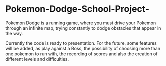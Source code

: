 # Pokemon-Dodge-School-Project-
Pokemon Dodge is a running game, where you must drive your Pokemon through an infinite map, trying constantly to dodge obstacles that appear in the way.

Currently the code is ready to presentation. For the future, some features will be added, as play against a Boss, the possibility of choosing more than one pokemon to run with, the recording of scores and also the creation of different levels and difficulties.
